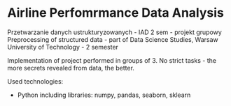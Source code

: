 # Airline Perfomrmance Data Analysis

Przetwarzanie danych ustrukturyzowanych - IAD 2 sem - projekt grupowy
Preprocessing of structured data - part of Data Science Studies, Warsaw University of Technology - 2 semester

Implementation of project performed in groups of 3. No strict tasks - the more secrets revealed from data, the better.

Used technologies:
<ul>
  <li>Python including libraries: numpy, pandas, seaborn, sklearn</li>
</ul>
